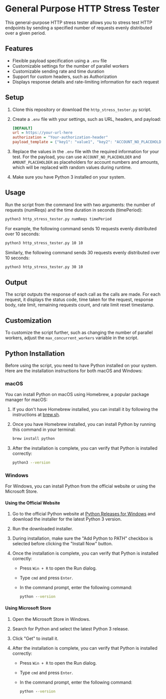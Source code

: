 # General Purpose HTTP Stress Tester

This general-purpose HTTP stress tester allows you to stress test HTTP endpoints by sending a specified number of requests evenly distributed over a given 
period.

## Features
- Flexible payload specification using a `.env` file
- Customizable settings for the number of parallel workers
- Customizable sending rate and time duration
- Support for custom headers, such as Authorization
- Displays response details and rate-limiting information for each request

## Setup

1. Clone this repository or download the `http_stress_tester.py` script.
2. Create a `.env` file with your settings, such as URL, headers, and payload:
    ```ini
    [DEFAULT]
    url = https://your-url-here
    authorization = "Your-authorization-header"
    payload_template = {"key1": "value1", "key2": "ACCOUNT_NO_PLACEHOLDER", "key3": "value3", "amount": "AMOUNT_PLACEHOLDER"}
    ```
3. Replace the values in the `.env` file with the required information for your test. For the payload, you can use `ACCOUNT_NO_PLACEHOLDER` and 
`AMOUNT_PLACEHOLDER` as placeholders for account numbers and amounts, which will be replaced with random values during runtime.

4. Make sure you have Python 3 installed on your system.

## Usage

Run the script from the command line with two arguments: the number of requests (numReqs) and the time duration in seconds (timePeriod):

```bash
python3 http_stress_tester.py numReqs timePeriod
```

For example, the following command sends 10 requests evenly distributed over 10 seconds:

```bash
python3 http_stress_tester.py 10 10
```

Similarly, the following command sends 30 requests evenly distributed over 10 seconds:

```bash
python3 http_stress_tester.py 30 10
```

## Output

The script outputs the response of each call as the calls are made. For each request, it displays the status code, time taken for the request, response 
body, rate limit, remaining requests count, and rate limit reset timestamp.

## Customization

To customize the script further, such as changing the number of parallel workers, adjust the `max_concurrent_workers` variable in the script.

## Python Installation

Before using the script, you need to have Python installed on your system. Here are the installation instructions for both macOS and Windows:

### macOS

You can install Python on macOS using Homebrew, a popular package manager for macOS:

1. If you don't have Homebrew installed, you can install it by following the instructions at [brew.sh](https://brew.sh/).

2. Once you have Homebrew installed, you can install Python by running this command in your terminal:

    ```bash
    brew install python
    ```

3. After the installation is complete, you can verify that Python is installed correctly:

    ```bash
    python3 --version
    ```

### Windows

For Windows, you can install Python from the official website or using the Microsoft Store.

#### Using the Official Website

1. Go to the official Python website at [Python Releases for Windows](https://www.python.org/downloads/windows/) and download the installer for the latest 
Python 3 version.

2. Run the downloaded installer.

3. During installation, make sure the "Add Python to PATH" checkbox is selected before clicking the "Install Now" button.

4. Once the installation is complete, you can verify that Python is installed correctly:

    - Press `Win + R` to open the Run dialog.
    - Type `cmd` and press `Enter`.
    - In the command prompt, enter the following command:

      ```cmd
      python --version
      ```

#### Using Microsoft Store

1. Open the Microsoft Store in Windows.

2. Search for Python and select the latest Python 3 release.

3. Click "Get" to install it.

4. After the installation is complete, you can verify that Python is installed correctly:

    - Press `Win + R` to open the Run dialog.
    - Type `cmd` and press `Enter`.
    - In the command prompt, enter the following command:

      ```cmd
      python --version
      ```

